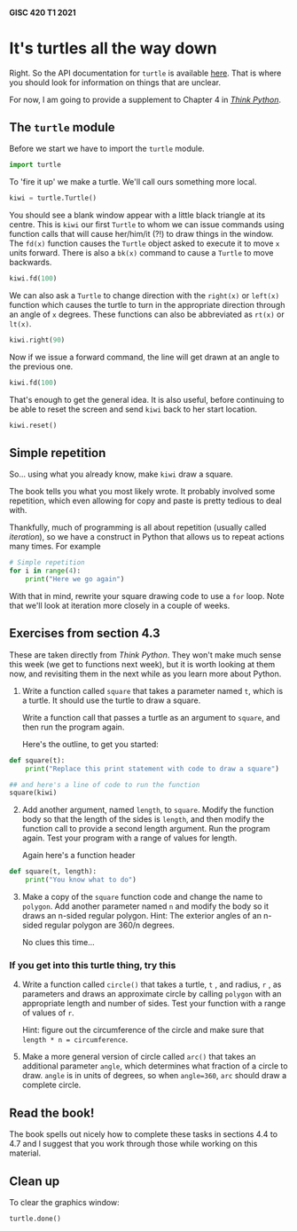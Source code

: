 #### GISC 420 T1 2021
# It's turtles all the way down
Right. So the API documentation for `turtle` is available [here](https://docs.python.org/3/library/turtle.html). That is where you should look for information on things that are unclear.

For now, I am going to provide a supplement to Chapter 4 in [_Think Python_](https://greenteapress.com/wp/think-python-2e/).

## The `turtle` module
Before we start we have to import the `turtle` module.
```python
import turtle
```

To 'fire it up' we make a turtle. We'll call ours something more local.
```python
kiwi = turtle.Turtle()
```

You should see a blank window appear with a little black triangle at its centre. This is `kiwi` our first `Turtle` to whom we can issue commands using function calls that will cause her/him/it (?!) to draw things in the window. The `fd(x)` function causes the `Turtle` object asked to execute it to move `x` units forward. There is also a `bk(x)` command to cause a `Turtle` to move backwards.
```python
kiwi.fd(100)
```

We can also ask a `Turtle` to change direction with the `right(x)` or `left(x)` function which causes the turtle to turn in the appropriate direction through an angle of `x` degrees. These functions can also be abbreviated as `rt(x)` or `lt(x)`.
```python
kiwi.right(90)
```

Now if we issue a forward command, the line will get drawn at an angle to the previous one.
```python
kiwi.fd(100)
```

That's enough to get the general idea. It is also useful, before continuing to be able to reset the screen and send `kiwi` back to her start location.
```python
kiwi.reset()
```

## Simple repetition
So... using what you already know, make `kiwi` draw a square.

The book tells you what you most likely wrote. It probably involved some repetition, which even allowing for copy and paste is pretty tedious to deal with.

Thankfully, much of programming is all about repetition (usually called *iteration*), so we have a construct in Python that allows us to repeat actions many times. For example

```python
# Simple repetition
for i in range(4):
    print("Here we go again")
```

With that in mind, rewrite your square drawing code to use a `for` loop. Note that we'll look at iteration more closely in a couple of weeks.

## Exercises from section 4.3
These are taken directly from _Think Python_. They won't make much sense this week (we get to functions next week), but it is worth looking at them now, and revisiting them in the next while as you learn more about Python.

1. Write a function called `square` that takes a parameter named `t`, which is a turtle. It should use the turtle to draw a square.

   Write a function call that passes a turtle as an argument to `square`, and then run the program again.

   Here's the outline, to get you started:

```python
def square(t):
    print("Replace this print statement with code to draw a square")

## and here's a line of code to run the function
square(kiwi)
```

2. Add another argument, named `length`, to `square`. Modify the function body so that the length of the sides is `length`, and then modify the function call to provide a second length argument. Run the program again. Test your program with a range of values for length.

   Again here's a function header

```python
def square(t, length):
    print("You know what to do")
```

3. Make a copy of the `square` function code and change the name to `polygon`. Add another parameter named `n` and modify the body so it draws an n-sided regular polygon. Hint: The exterior angles of an n-sided regular polygon are 360/n degrees.

   No clues this time...

### If you get into this turtle thing, try this

4. Write a function called `circle()` that takes a turtle, `t` , and radius, `r` , as parameters and draws an approximate circle by calling `polygon` with an appropriate length and number of sides. Test your function with a range of values of `r`.

   Hint: figure out the circumference of the circle and make sure that `length * n = circumference`.

5. Make a more general version of circle called `arc()` that takes an additional parameter `angle`, which determines what fraction of a circle to draw. `angle` is in units of degrees, so when `angle=360`, `arc` should draw a complete circle.

## Read the book!
The book spells out nicely how to complete these tasks in sections 4.4 to 4.7 and I suggest that you work through those while working on this material.

## Clean up
To clear the graphics window:
```python
turtle.done()
```
